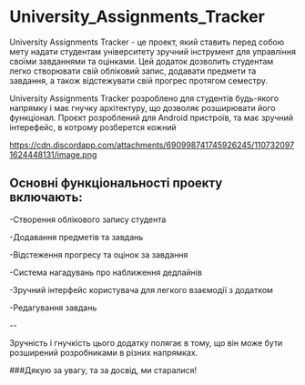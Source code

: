 # University_Assignments_Tracker


University Assignments Tracker - це проект, який ставить перед собою мету надати студентам університету зручний інструмент для управління своїми завданнями та оцінками. Цей додаток дозволить студентам легко створювати свій обліковий запис, додавати предмети та завдання, а також відстежувати свій прогрес протягом семестру.

University Assignments Tracker розроблено для студентів будь-якого напрямку і має гнучку архітектуру, що дозволяє розширювати його функціонал. Проєкт розроблений для Android пристроїв, та має зручний інтерефейс, в котрому розберется кожний 

https://cdn.discordapp.com/attachments/690998741745926245/1107320971624448131/image.png

## Основні функціональності проекту включають:

-Створення облікового запису студента

-Додавання предметів та завдань

-Відстеження прогресу та оцінок за завдання

-Система нагадувань про наближення дедлайнів

-Зручний інтерфейс користувача для легкого взаємодії з додатком

-Редагування завдань

--

Зручність і гнучкість цього додатку полягає в тому, що він може бути розширений розробниками в різних напрямках. 

###Дякую за увагу, та за досвід, ми старалися!



